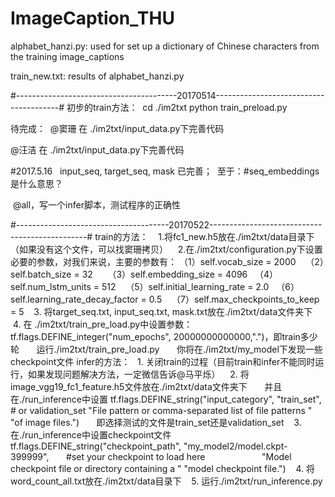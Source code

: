 # ImageCaption_THU

alphabet_hanzi.py: used for set up a dictionary of Chinese characters from the training image_captions

train_new.txt: results of alphabet_hanzi.py

#----------------------------------------20170514---------------------------------------#
初步的train方法：
  cd ./im2txt
  python train_preload.py

待完成：
  @窦珊 在 ./im2txt/input_data.py下完善代码
  
  @汪洁 在 ./im2txt/input_data.py下完善代码
  
 #2017.5.16   input_seq, target_seq, mask 已完善；
  至于：#seq_embeddings 是什么意思？ 
  
  @all，写一个infer脚本，测试程序的正确性

#--------------------------------------20170522-----------------------------------------------#
train的方法：
    1.将fc1_new.h5放在./im2txt/data目录下 （如果没有这个文件，可以找窦珊拷贝）
    2.在./im2txt/configuration.py下设置必要的参数，对我们来说，主要的参数有：
    （1）self.vocab_size = 2000
    （2）self.batch_size = 32  
    （3）self.embedding_size = 4096
    （4）self.num_lstm_units = 512
    （5）self.initial_learning_rate = 2.0
    （6）self.learning_rate_decay_factor = 0.5
    （7）self.max_checkpoints_to_keep = 5
    3. 将target_seq.txt, input_seq.txt, mask.txt放在./im2txt/data文件夹下
    4. 在 ./im2txt/train_pre_load.py中设置参数：tf.flags.DEFINE_integer("num_epochs", 20000000000000,".")，即train多少轮
       运行./im2txt/train_pre_load.py
       你将在./im2txt/my_model下发现一些checkpoint文件
infer的方法：
    1. 关闭train的过程（目前train和infer不能同时运行，如果发现问题解决方法，一定微信告诉@马平烁）
    2. 将image_vgg19_fc1_feature.h5文件放在./im2txt/data文件夹下
       并且在./run_inference中设置
                    tf.flags.DEFINE_string("input_category", "train_set",                               # or validation_set
                       "File pattern or comma-separated list of file patterns "
                       "of image files.")
       即选择测试的文件是train_set还是validation_set
    3. 在./run_inference中设置checkpoint文件
                    tf.flags.DEFINE_string("checkpoint_path", "my_model2/model.ckpt-399999",       #set your checkpoint to load here
                       "Model checkpoint file or directory containing a "
                       "model checkpoint file.")
    4. 将word_count_all.txt放在./im2txt/data目录下
    5. 运行./im2txt/run_inference.py
